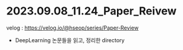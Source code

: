 # 2023.09.08_11.24_Paper_Reivew

velog : https://velog.io/@hseop/series/Paper-Review

* DeepLearning 논문들을 읽고, 정리한 directory